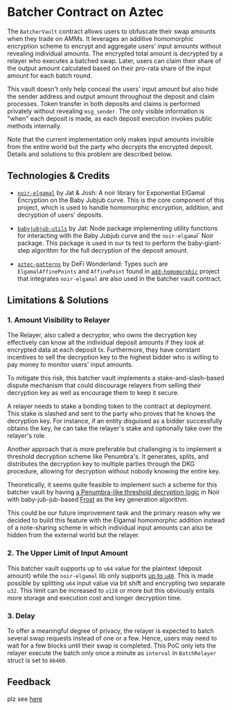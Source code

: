 # Batcher Contract on Aztec

The `BatcherVault` contract allows users to obfuscate their swap amounts when they trade on AMMs. It leverages an additive homomorphic encryption scheme to encrypt and aggregate users' input amounts without revealing individual amounts. The encrypted total amount is decrypted by a relayer who executes a batched swap. Later, users can claim their share of the output amount calculated based on their pro-rata share of the input amount for each batch round.

This vault doesn't only help conceal the users' input amount but also hide the sender address and output amount throughout the deposit and claim processes. Token transfer in both deposits and claims is performed privately without revealing `msg_sender`. The only visible information is "when" each deposit is made, as each deposit execution invokes public methods internally.

Note that the current implementation only makes input amounts invisible from the entire world but the party who decrypts the encrypted deposit. Details and solutions to this problem are described below.

## Technologies & Credits

- [`noir-elgamal`](https://github.com/jat9292/noir-elgamal) by Jat & Josh: A noir library for Exponential ElGamal Encryption on the Baby Jubjub curve. This is the core component of this project, which is used to handle homomorphic encryption, addition, and decryption of users' deposits.

- [`babyjubjub-utils`](https://github.com/jat9292/babyjubjub-utils) by Jat: Node package implementing utility functions for interacting with the Baby Jubjub curve and the `noir-elgama`l` Noir package. This package is used in our ts test to perform the baby-giant-step algorithm for the full decryption of the deposit amount.

- [`aztec-patterns`](https://github.com/defi-wonderland/aztec-patterns) by DeFi Wonderland: Types such are `ElgamalAffinePoints` and `AffinePoint` found in [`add-homomorphic`](https://github.com/defi-wonderland/aztec-patterns/tree/dev/patterns/add-homomorphic) project that integrates `noir-elgamal` are also used in the batcher vault contract.

## Limitations & Solutions

### 1. Amount Visibility to Relayer

The Relayer, also called a decryptor, who owns the decryption key effectively can know all the individual deposit amounts if they look at encrypted data at each deposit tx. Furthermore, they have constant incentives to sell the decryption key to the highest bidder who is willing to pay money to monitor users' input amounts.

To mitigate this risk, this batcher vault implements a stake-and-slash-based dispute mechanism that could discourage relayers from selling their decryption key as well as encourage them to keep it secure.

A relayer needs to stake a bonding token to the contract at deployment. This stake is slashed and sent to the party who proves that he knows the decryption key. For instance, if an entity disguised as a bidder successfully obtains the key, he can take the relayer's stake and optionally take over the relayer's role.

Another approach that is more preferable but challenging is to implement a threshold decryption scheme like Penumbra's. It generates, splits, and distributes the decryption key to multiple parties through the DKG procedure, allowing for decryption without nobody knowing the entire key.

Theoretically, it seems quite feasible to implement such a scheme for this batcher vault by having [a Penumbra-like threshold decryption logic](https://github.com/penumbra-zone/penumbra/tree/main/crates/crypto/eddy) in Noir with baby-jub-jub-based [Frost](https://github.com/ZcashFoundation/frost) as the key generation algorithm.

This could be our future improvement task and the primary reason why we decided to build this feature with the Elgamal homomorphic addition instead of a note-sharing scheme in which individual input amounts can also be hidden from the external world but the relayer.

### 2. The Upper Limit of Input Amount

This batcher vault supports up to `u64` value for the plaintext (deposit amount) while the `noir-elgamal` lib only supports [up to `u40`](https://github.com/jat9292/noir-elgamal/blob/main/src/lib.nr#L81). This is made possible by splitting `u64` input value via bit shift and encrypting two separate `u32`. This limit can be increased to `u128` or more but this obviously entails more storage and execution cost and longer decryption time.

### 3. Delay

To offer a meaningful degree of privacy, the relayer is expected to batch several swap requests instead of one or a few. Hence, users may need to wait for a few blocks until their swap is completed. This PoC only lets the relayer execute the batch only once a minute as `interval` in `BatchRelayer` struct is set to `86400`.

## Feedback

plz see [here](./FEEDBACK.md)
